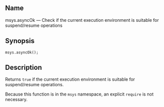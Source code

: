 <a name="lua.ref.msys.asyncOk"></a>
## Name

msys.asyncOk — Check if the current execution environment is suitable for suspend/resume operations

<a name="idp17220656"></a>
## Synopsis

`msys.asyncOk();`

<a name="idp17222896"></a>
## Description

Returns `true` if the current execution environment is suitable for suspend/resume operations.

Because this function is in the `msys` namespace, an explicit `require` is not necessary.
